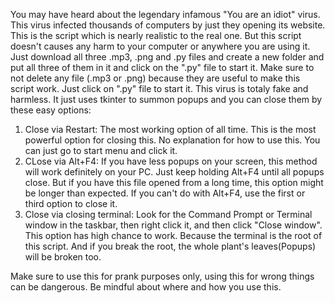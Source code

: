 You may have heard about the legendary infamous "You are an idiot" virus. This virus infected thousands of computers by just they opening its website. This is the script which is nearly 
realistic to the real one. But this script doesn't causes any harm to your computer or anywhere you are using it. Just download all three .mp3, .png and .py files and create a new folder and put all three of them in it and click on the ".py" file to start it. Make sure to not delete any file (.mp3 or .png) because they are useful to make this script work. Just click on ".py" file to start it. This virus is totaly fake and harmless. It just uses tkinter to summon popups and you can close them by these easy options:
1. Close via Restart: The most working option of all time. This is the most powerful option for closing this. No explanation for how to use this. You can just go to start menu and click it.
2. CLose via Alt+F4: If you have less popups on your screen, this method will work definitely on your PC. Just keep holding Alt+F4 until all popups close. But if you have this file opened
from a long time, this option might be longer than expected. If you can't do with Alt+F4, use the first or third option to close it.
3. Close via closing terminal: Look for the Command Prompt or Terminal window in the taskbar, then right click it, and then click "Close window". This option has high chance to work. Because
the terminal is the root of this script. And if you break the root, the whole plant's leaves(Popups) will be broken too.

Make sure to use this for prank purposes only, using this for wrong things can be dangerous. Be mindful about where and how you use this.
